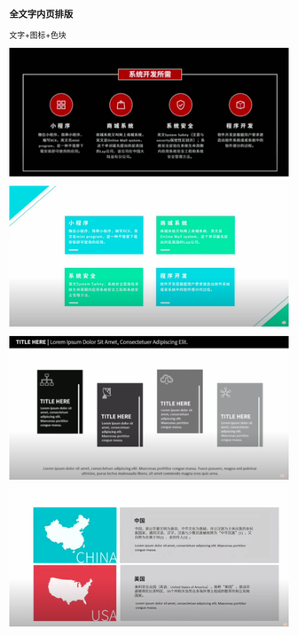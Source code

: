 ### 全文字内页排版

文字+图标+色块



![image-20201201223109201](https://raw.githubusercontent.com/huxiaoning/img/master/20201201223111.png)

![image-20201201223146898](https://raw.githubusercontent.com/huxiaoning/img/master/20201201223148.png)

![image-20201201223239980](https://raw.githubusercontent.com/huxiaoning/img/master/20201201223241.png)

![image-20201201223303786](https://raw.githubusercontent.com/huxiaoning/img/master/20201201223305.png)